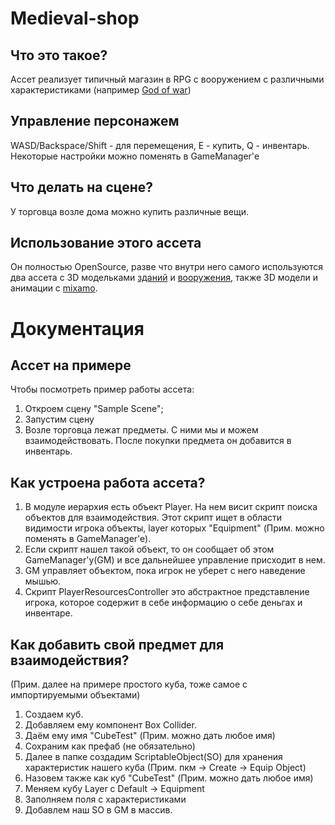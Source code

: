 # Medieval-shop
## Что это такое?
Ассет реализует типичный магазин в RPG с вооружением с различными характеристиками (например [God of war](https://ru.wikipedia.org/wiki/God_of_War_(%D0%B8%D0%B3%D1%80%D0%B0,_2018)))

## Управление персонажем
WASD/Backspace/Shift - для перемещения, E - купить, Q - инвентарь. Некоторые настройки можно поменять в GameManager'е

## Что делать на сцене?
У торговца возле дома можно купить различные вещи.

## Использование этого ассета
Он полностью OpenSource, разве что внутри него самого используются два ассета с 3D модельками [зданий](https://assetstore.unity.com/packages/3d/environments/fantasy/blacksmith-46265) и [вооружения](https://assetstore.unity.com/packages/3d/props/weapons/3d-items-free-wand-pack-46225), также 3D модели и анимации с [mixamo](mixamo.com).

# Документация

## Ассет на примере
Чтобы посмотреть пример работы ассета:
1. Откроем сцену "Sample Scene";
2. Запустим сцену
3. Возле торговца лежат предметы. С ними мы и можем взаимодействовать. После покупки предмета он добавится в инвентарь.

## Как устроена работа ассета?
1. В модуле иерархия есть объект Player. На нем висит скрипт поиска объектов для взаимодействия. Этот скрипт ищет в области видимости игрока объекты, layer которых "Equipment" (Прим. можно поменять в GameManager'e).
2. Если скрипт нашел такой объект, то он сообщает об этом GameManager'y(GM) и все дальнейшее управление присходит в нем.
3. GM управляет объектом, пока игрок не уберет с него наведение мышью.
4. Скрипт PlayerResourcesController это абстрактное представление игрока, которое содержит в себе информацию о себе деньгах и инвентаре.

## Как добавить свой предмет для взаимодействия? 
(Прим. далее на примере простого куба, тоже самое с импортируемыми объектами)
1. Создаем куб.
2. Добавляем ему компонент Box Collider.
3. Даём ему имя "CubeTest" (Прим. можно дать любое имя)
4. Сохраним как префаб (не обязательно)
5. Далее в папке создадим ScriptableObject(SO) для хранения характеристик нашего куба (Прим. пкм -> Create -> Equip Object)
6. Назовем также как куб "CubeTest" (Прим. можно дать любое имя)
7. Меняем кубу Layer c Default -> Equipment
8. Заполняем поля с характеристиками
9. Добавлем наш SO в GM в массив.
